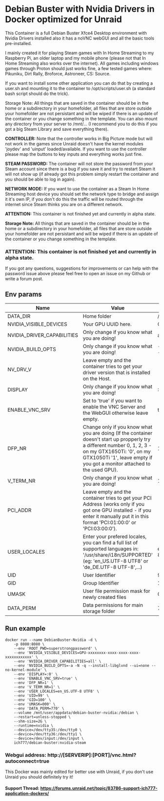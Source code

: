 # Debian Buster with Nvidia Drivers in Docker optimized for Unraid
This Container is a full Debian Buster Xfce4 Desktop environment with Nvidia Drivers installed also it has a noVNC webGUI and all the basic tools pre-installed.

I mainly created it for playing Steam games with In Home Streaming to my Raspberry Pi, an older laptop and my mobile phone (please not that In Home Streaming also works over the internet).
All games including windows games through Proton should just works fine, a few tested games where: Pikuniku, Dirt Rally, Broforce, Astroneer, CS: Source.

If you want to install some other application you can do that by creating a user.sh and mounting it to the container to /opt/scripts/user.sh (a standard bash script should do the trick).

Storage Note: All things that are saved in the container should be in the home or a subdirectory in your homefolder, all files that are store outside your homefolder are not persistant and will be wiped if there is an update of the container or you change something in the template.
You can also mount any directory from your server to /mnt/... (I recommend you to do this if you got a big Steam Library and save everything there).

**CONTROLLER:** Note that the controller works in Big Picture mode but will not work in the games since Unraid doesn't have the kernel modules 'joydev' and 'uinput' loaded/available. If you want to use the controller please map the buttons to key inputs and everything works just fine.

**STEAM PASSWORD:** The container will not store the password from your Steam account since there is a bug if you save it and try to restart Steam it will not show up (if already got this problem simply restart the container and you should be able to log in again).

**NETWORK MODE:** If you want to use the container as a Steam In Home Streaming host device you should set the network type to bridge and assign it it's own IP, if you don't do this the traffic will be routed through the internet since Steam thinks you are on a different network.

**ATTENTION:** This container is not finished yet and currently in alpha state.

**Storage Note:** All things that are saved in the container should be in the home or a subdirectory in your homefolder, all files that are store outside your homefolder are not persistant and will be wiped if there is an update of the container or you change something in the template.

### **ATTENTION:** This container is not finished yet and currently in alpha state.

If you got any questions, suggestions for improvements or can help with the password issue above please feel free to open an issue on my Github or write a forum post.

## Env params
| Name | Value | Example |
| --- | --- | --- |
| DATA_DIR | Home folder | /debian |
| NVIDIA_VISIBLE_DEVICES | Your GPU UUID here. | GPU-xxxx... |
| NVIDIA_DRIVER_CAPABILITIES | Only change if you know what you are doing! | all |
| NVIDIA_BUILD_OPTS | Only change if you know what you are doing! | -a -N -q --instal... |
| NV_DRV_V | Leave empty and the container tries to get your driver version that is installed on the Host. | |
| DISPLAY | Only change if you know what you are doing! | :0 |
| ENABLE_VNC_SRV | Set to 'true' if you want to enable the VNC Server and the WebGUI otherwise leave empty. | true |
| DFP_NR | Change only if you know what you are doing (If the container doesn't start up propperly try a different number 0, 1, 2, 3 - on my GTX1650Ti: '0', on my GTX1050Ti '1', leave empty if you got a monitor attached to the used GPU). | 1 |
| V_TERM_NR | Only change if you know what you are doing! | 1 |
| PCI_ADDR | Leave empty and the container tries to get your PCI Address (works only if you got one GPU installed - if you enter it manually put it in this format 'PCI:01:00:0' or 'PCI:03:00:0'). | |
| USER_LOCALES | Enter your prefered locales, you can find a full list of supported languages in: '/usr/share/i18n/SUPPORTED' (eg: 'en_US.UTF-8 UTF8' or 'de_DE.UTF-8 UTF-8',...) | en_US.UTF-8 UTF8 |
| UID | User Identifier | 99 |
| GID | Group Identifier | 100 |
| UMASK | User file permission mask for newly created files | 000 |
| DATA_PERM | Data permissions for main storage folder | 770 |

## Run example
```
docker run --name DebianBuster-Nvidia -d \
    -p 8080:8080 \
    --env 'ROOT_PWD=superstrongpassword' \
    --env 'NVIDIA_VISIBLE_DEVICES=GPU-xxxxxxxx-xxxx-xxxx-xxxx-xxxxxxxxxxxx' \
    --env 'NVIDIA_DRIVER_CAPABILITIES=all' \
    --env 'NVIDIA_BUILD_OPTS=-a -N -q --install-libglvnd --ui=none --no-kernel-module' \
    --env 'DISPLAY=:0' \
    --env 'ENABLE_VNC_SRV=true' \
    --env 'DFP_NR=1' \
    --env 'V_TERM_NR=1' \
    --env 'USER_LOCALES=en_US.UTF-8 UTF8' \
    --env 'UID=99' \
    --env 'GID=100' \
    --env 'UMASK=000' \
    --env 'DATA_PERM=770' \
    --volume /mnt/user/appdata/debian-buster-nvidia:/debian \
    --restart=unless-stopped \
    --shm-size=2G \
    --runtime=nvidia \
    --device=/dev/tty35:/dev/tty0 \
    --device=/dev/tty36:/dev/tty1 \
    --device=/dev/input:/dev/input \
    ich777/debian-buster:nvidia-steam
```

### Webgui address: http://[SERVERIP]:[PORT]/vnc.html?autoconnect=true


This Docker was mainly edited for better use with Unraid, if you don't use Unraid you should definitely try it!

#### Support Thread: https://forums.unraid.net/topic/83786-support-ich777-application-dockers/